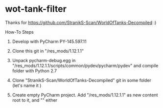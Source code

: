# wot-tank-filter

Thanks for https://github.com/StranikS-Scan/WorldOfTanks-Decompiled 
:)

How-To Steps

1) Develop with PyCharm PY-145.597.11
2) Clone this git in "<WOT>/res_mods/1.12.1.1"
3) Unpack pycharm-debug.egg in "<WOT>/res_mods/1.12.1.1/scripts/common/pydev/pycharm/pydev" and compile folder with Python 2.7

4) Clone "StranikS-Scan/WorldOfTanks-Decompiled" git in some folder (let's name it <WOT-Decompiled>)
5) Create empty PyCharm project. Add "<WOT>/res_mods/1.12.1.1" as new content root to it, and "<WOT-Decompiled>" either

